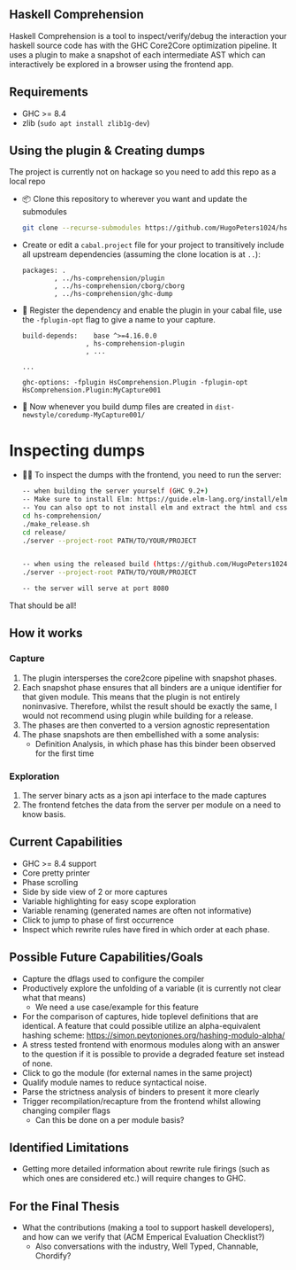 ## Haskell Comprehension

Haskell Comprehension is a tool to inspect/verify/debug the interaction your haskell source code has with the GHC Core2Core optimization pipeline. It uses a plugin to make a snapshot of each intermediate AST which can interactively be explored in a browser using the frontend app.

## Requirements

* GHC >= 8.4
* zlib (`sudo apt install zlib1g-dev`)

## Using the plugin & Creating dumps

The project is currently not on hackage so you need to add this repo as a local repo

- :package: Clone this repository to wherever you want and update the submodules
  ```sh
  git clone --recurse-submodules https://github.com/HugoPeters1024/hs-comprehension 
  ```
- Create or edit a `cabal.project` file for your project to transitively include all upstream dependencies (assuming the clone location is at `..`): 
    ```cabal
    packages: .
            , ../hs-comprehension/plugin
            , ../hs-comprehension/cborg/cborg
            , ../hs-comprehension/ghc-dump
    ```
- :electric_plug: Register the dependency and enable the plugin in your cabal file, use the `-fplugin-opt` flag to give a name to your capture.
    ```cabal
    build-depends:    base ^>=4.16.0.0
                    , hs-comprehension-plugin
                    , ...

    ...

    ghc-options: -fplugin HsComprehension.Plugin -fplugin-opt HsComprehension.Plugin:MyCapture001
    ```

- :floppy_disk: Now whenever you build dump files are created in `dist-newstyle/coredump-MyCapture001/`


# Inspecting dumps


- :female_detective: To inspect the dumps with the frontend, you need to run the server:
    ```sh
    -- when building the server yourself (GHC 9.2+)
    -- Make sure to install Elm: https://guide.elm-lang.org/install/elm.html
    -- You can also opt to not install elm and extract the html and css files from the release
    cd hs-comprehension/
    ./make_release.sh
    cd release/
    ./server --project-root PATH/TO/YOUR/PROJECT


    -- when using the released build (https://github.com/HugoPeters1024/hs-comprehension/releases)
    ./server --project-root PATH/TO/YOUR/PROJECT

    -- the server will serve at port 8080
    ```

That should be all!

## How it works

### Capture
1. The plugin intersperses the core2core pipeline with snapshot phases.
2. Each snapshot phase ensures that all binders are a unique identifier for that given module. This means that the plugin is not entirely noninvasive. Therefore, whilst the result should be exactly the same, I would not recommend using plugin while building for a release.
3. The phases are then converted to a version agnostic representation
3. The phase snapshots are then embellished with a some analysis:
    - Definition Analysis, in which phase has this binder been observed for the first time

### Exploration
1. The server binary acts as a json api interface to the made captures
2. The frontend fetches the data from the server per module on a need to know basis.

## Current Capabilities

- GHC >= 8.4 support
- Core pretty printer
- Phase scrolling
- Side by side view of 2 or more captures
- Variable highlighting for easy scope exploration
- Variable renaming (generated names are often not informative)
- Click to jump to phase of first occurrence
- Inspect which rewrite rules have fired in which order at each phase.


## Possible Future Capabilities/Goals

- Capture the dflags used to configure the compiler
- Productively explore the unfolding of a variable (it is currently not clear what that means)
    - We need a use case/example for this feature
- For the comparison of captures, hide toplevel definitions that are identical. A feature that could possible utilize an alpha-equivalent hashing scheme: https://simon.peytonjones.org/hashing-modulo-alpha/
- A stress tested frontend with enormous modules along with an answer to the question if it is possible to provide a degraded feature set instead of none.
- Click to go the module (for external names in the same project)
- Qualify module names to reduce syntactical noise. 
- Parse the strictness analysis of binders to present it more clearly
- Trigger recompilation/recapture from the frontend whilst allowing changing compiler flags
    - Can this be done on a per module basis?

## Identified Limitations

- Getting more detailed information about rewrite rule firings (such as which ones are considered etc.) will require changes to GHC.


## For the Final Thesis

- What the contributions (making a tool to support haskell developers), and how can we verify that (ACM Emperical Evaluation Checklist?)
    - Also conversations with the industry, Well Typed, Channable, Chordify?






